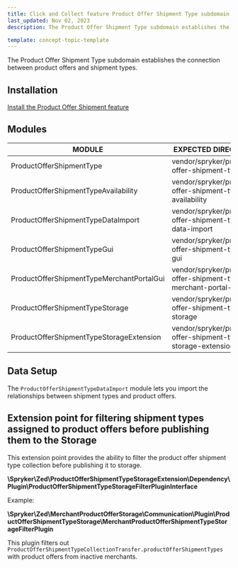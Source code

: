 ```yaml
---
title: Click and Collect feature Product Offer Shipment Type subdomain walkthrough
last_updated: Nov 02, 2023
description: The Product Offer Shipment Type subdomain establishes the connection between product offers and shipment types.

template: concept-topic-template
---
```


The Product Offer Shipment Type subdomain establishes the connection between product offers and shipment types.

## Installation

[Install the Product Offer Shipment feature](/docs/pbc/all/install-features/{{page.version}}/install-the-product-offer-shipment-feature.html)

## Modules

| MODULE                                                  | EXPECTED DIRECTORY                                                           |
|---------------------------------------------------------|------------------------------------------------------------------------------|
| ProductOfferShipmentType                                | vendor/spryker/product-offer-shipment-type                                   |
| ProductOfferShipmentTypeAvailability                    | vendor/spryker/product-offer-shipment-type-availability                      |
| ProductOfferShipmentTypeDataImport                      | vendor/spryker/product-offer-shipment-type-data-import                       |
| ProductOfferShipmentTypeGui                             | vendor/spryker/product-offer-shipment-type-gui                               |
| ProductOfferShipmentTypeMerchantPortalGui               | vendor/spryker/product-offer-shipment-type-merchant-portal-gui               |
| ProductOfferShipmentTypeStorage                         | vendor/spryker/product-offer-shipment-type-storage                           |
| ProductOfferShipmentTypeStorageExtension                | vendor/spryker/product-offer-shipment-type-storage-extension                 |

## Data Setup

The `ProductOfferShipmentTypeDataImport` module lets you import the relationships between shipment types and product offers.

## Extension point for filtering shipment types assigned to product offers before publishing them to the Storage

This extension point provides the ability to filter the product offer shipment type collection before publishing it to storage.

**\Spryker\Zed\ProductOfferShipmentTypeStorageExtension\Dependency\Plugin\ProductOfferShipmentTypeStorageFilterPluginInterface**

Example:

**\Spryker\Zed\MerchantProductOfferStorage\Communication\Plugin\ProductOfferShipmentTypeStorage\MerchantProductOfferShipmentTypeStorageFilterPlugin**

This plugin filters out `ProductOfferShipmentTypeCollectionTransfer.productOfferShipmentTypes` with product offers from inactive merchants.
